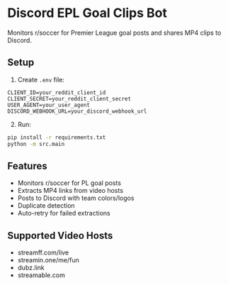 # Discord EPL Goal Clips Bot

Monitors r/soccer for Premier League goal posts and shares MP4 clips to Discord.

## Setup

1. Create `.env` file:
```env
CLIENT_ID=your_reddit_client_id
CLIENT_SECRET=your_reddit_client_secret
USER_AGENT=your_user_agent
DISCORD_WEBHOOK_URL=your_discord_webhook_url
```

2. Run:
```bash
pip install -r requirements.txt
python -m src.main
```

## Features

- Monitors r/soccer for PL goal posts
- Extracts MP4 links from video hosts
- Posts to Discord with team colors/logos
- Duplicate detection
- Auto-retry for failed extractions

## Supported Video Hosts

- streamff.com/live
- streamin.one/me/fun
- dubz.link
- streamable.com